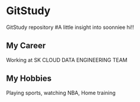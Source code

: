 # GitStudy
GitStudy repository
#A little insight into soonniee
hi!!

## My Career
Working at SK CLOUD DATA ENGINEERING TEAM

## My Hobbies
Playing sports, watching NBA, Home training
